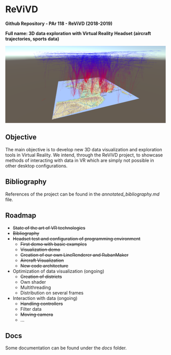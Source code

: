 # ReViVD
**Github Repository - PAr 118 - ReViVD (2018-2019)**

**Full name: 3D data exploration with Virtual Reality Headset (aircraft trajectories, sports data)**

![picture](img/outside_view.PNG)

## Objective
The main objective is to develop new 3D data visualization and exploration tools in Virtual Reality. We intend, through the ReViVD project, to showcase methods of interacting with data in VR which are simply not possible in other desktop configurations.

## Bibliography
References of the project can be found in the *annotated_bibliography.md* file.

## Roadmap
- ~~State of the art of VR technologies~~
- ~~Bibliography~~
- ~~Headset test and configuration of programming environment~~
   - ~~First demo with basic examples~~
   - ~~Visualization demo~~
   - ~~Creation of our own LineRenderer and RubanMaker~~
   - ~~Aircraft Visualization~~
   - ~~New code architecture~~
- Optimization of data visualization (ongoing)
   - ~~Creation of districts~~
   - Own shader
   - Multithreading
   - Distribution on several frames
- Interaction with data (ongoing)
   - ~~Handling controllers~~
   - Filter data
   - ~~Moving camera~~
   - ...

## Docs
Some documentation can be found under the *docs* folder.




